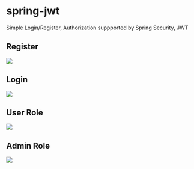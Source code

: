 # spring-jwt
Simple Login/Register, Authorization suppported by Spring Security, JWT

## Register
![](https://imgur.com/a/SpjtI7D)

## Login
![](https://imgur.com/yPb2jFV)

## User Role
![](https://imgur.com/tjloNtu)

## Admin Role
![](https://imgur.com/gr92X3f)
